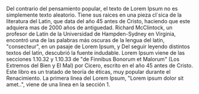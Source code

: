 Del contrario del pensamiento popular, el texto de Lorem Ipsum no es simplemente texto aleatorio. Tiene sus 
raices en una pieza cl´sica de la literatura del Latin, que data del año 45 antes de Cristo, haciendo que 
este adquiera mas de 2000 años de antiguedad. Richard McClintock, un profesor de Latin de la Universidad 
de Hampden-Sydney en Virginia, encontró una de las palabras más oscuras de la lengua del latín, 
"consecteur", en un pasaje de Lorem Ipsum, y Del seguir leyendo distintos textos del latín, descubrió la 
fuente indudable. Lorem Ipsum viene de las secciones 1.10.32 y 1.10.33 de "de Finnibus Bonorum et Malorum" 
(Los Extremos del Bien y El Mal) por Cicero, escrito en el año 45 antes de Cristo. Este libro es un 
tratado de teoría de éticas, muy popular durante el Renacimiento. La primera linea del Lorem Ipsum, "Lorem 
ipsum dolor sit amet..", viene de una linea en la sección 1.